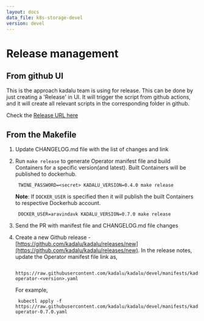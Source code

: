 ```yaml
---
layout: docs
data_file: k8s-storage-devel
version: devel
---
```

# Release management

## From github UI

This is the approach kadalu team is using for release. This can be done by
just creating a 'Release' in UI. It will trigger the script from github
actions, and it will create all relevant scripts in the corresponding
folder in github.

Check the [Release URL here](https://github.com/kadalu/kadalu/releases)

## From the Makefile

1. Update CHANGELOG.md file with the list of changes and link
2. Run `make release` to generate Operator manifest file and build
   Containers for a specific version(and latest). Built Containers
   will be published to dockerhub.

        TWINE_PASSWORD=<secret> KADALU_VERSION=0.4.0 make release

   **Note**: If `DOCKER_USER` is specified then it will publish the built
   Containers to respective Dockerhub account.

        DOCKER_USER=aravindavk KADALU_VERSION=0.7.0 make release

3. Send the PR with manifest file and CHANGELOG.md file changes
4. Create a new Github release - [https://github.com/kadalu/kadalu/releases/new](https://github.com/kadalu/kadalu/releases/new). In the
   release notes, update the Operator manifest file link as,

        https://raw.githubusercontent.com/kadalu/kadalu/devel/manifests/kadalu-operator-<version>.yaml

   For example,

        kubectl apply -f https://raw.githubusercontent.com/kadalu/kadalu/devel/manifests/kadalu-operator-0.7.0.yaml

